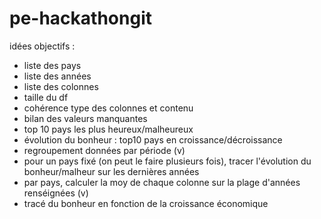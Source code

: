 # pe-hackathongit
idées objectifs :
- liste des pays 
- liste des années
- liste des colonnes
- taille du df
- cohérence type des colonnes et contenu
- bilan des valeurs manquantes
- top 10 pays les plus heureux/malheureux
- évolution du bonheur : top10 pays en croissance/décroissance
- regroupement données par période (v)
- pour un pays fixé (on peut le faire plusieurs fois), tracer l'évolution du bonheur/malheur sur les dernières années
- par pays, calculer la moy de chaque colonne sur la plage d'années renséignées (v)
- tracé du bonheur en fonction de la croissance économique
